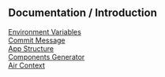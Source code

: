 ## Documentation / Introduction

[Environment Variables](environment-variables.md)<br/>
[Commit Message](commit-message.md)<br/>
[App Structure](app-structure.md)<br/>
[Components Generator](components-generator.md)<br/>
[Air Context](context.md)<br/>
